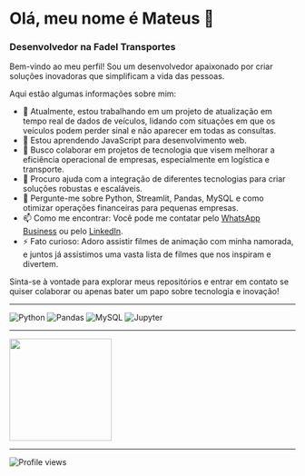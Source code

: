 # Olá, meu nome é Mateus 👋
### Desenvolvedor na Fadel Transportes

Bem-vindo ao meu perfil! Sou um desenvolvedor apaixonado por criar soluções inovadoras que simplificam a vida das pessoas. 

Aqui estão algumas informações sobre mim:

- 🔭 Atualmente, estou trabalhando em um projeto de atualização em tempo real de dados de veículos, lidando com situações em que os veículos podem perder sinal e não aparecer em todas as consultas.
- 🌱 Estou aprendendo JavaScript para desenvolvimento web.
- 👯 Busco colaborar em projetos de tecnologia que visem melhorar a eficiência operacional de empresas, especialmente em logística e transporte.
- 🤔 Procuro ajuda com a integração de diferentes tecnologias para criar soluções robustas e escaláveis.
- 💬 Pergunte-me sobre Python, Streamlit, Pandas, MySQL e como otimizar operações financeiras para pequenas empresas.
- 📫 Como me encontrar: Você pode me contatar pelo [WhatsApp Business](https://wa.me/5521981558361) ou pelo [LinkedIn](https://www.linkedin.com/in/mateus-alves-4369a71a5/).
- ⚡ Fato curioso: Adoro assistir filmes de animação com minha namorada, e juntos já assistimos uma vasta lista de filmes que nos inspiram e divertem.

Sinta-se à vontade para explorar meus repositórios e entrar em contato se quiser colaborar ou apenas bater um papo sobre tecnologia e inovação!

---

![Python](https://img.shields.io/badge/Python-333333?style=flat&logo=python&logoColor=3776AB)
![Pandas](https://img.shields.io/badge/Pandas-333333?style=flat&logo=pandas&logoColor=150458)
![MySQL](https://img.shields.io/badge/MySQL-333333?style=flat&logo=mysql&logoColor=4479A1)
![Jupyter](https://img.shields.io/badge/Jupyter-333333?style=flat&logo=jupyter&logoColor=F37626)

---

<div>
<!--   <img height="180em" src="https://github-readme-stats.vercel.app/api?username=mateusflawer&show_icons=true&theme=radical&count_private=true"/> -->
  <img height="180em" src="https://github-readme-stats.vercel.app/api/top-langs/?username=mateusflawer&layout=compact&langs_count=8&theme=radical"/>
</div>

---

<p align="left"> <img src="https://komarev.com/ghpvc/?username=mateusflawer&label=Profile%20views&color=0e75b6&style=flat" alt="Profile views" /></p>